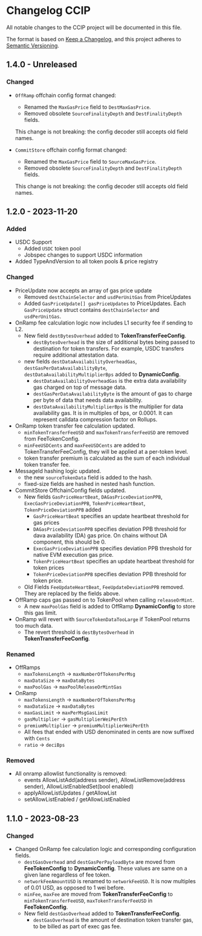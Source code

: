 # Changelog CCIP

All notable changes to the CCIP project will be documented in this file.

The format is based on [Keep a Changelog](https://keepachangelog.com/en/1.0.0/),
and this project adheres to [Semantic Versioning](https://semver.org/spec/v2.0.0.html).

## 1.4.0 - Unreleased

### Changed

- `OffRamp` offchain config format changed:
  - Renamed the `MaxGasPrice` field to `DestMaxGasPrice`.
  - Removed obsolete `SourceFinalityDepth` and `DestFinalityDepth` fields.

  This change is not breaking: the config decoder still accepts old field names.

- `CommitStore` offchain config format changed:
  - Renamed the `MaxGasPrice` field to `SourceMaxGasPrice`.
  - Removed obsolete `SourceFinalityDepth` and `DestFinalityDepth` fields.

  This change is not breaking: the config decoder still accepts old field names.

## 1.2.0 - 2023-11-20

### Added

- USDC Support
  - Added `USDC` token pool
  - Jobspec changes to support USDC information
- Added TypeAndVersion to all token pools & price registry

### Changed
- PriceUpdate now accepts an array of gas price update
  - Removed `destChainSelector` and `usdPerUnitGas` from PriceUpdates
  - Added `GasPriceUpdate[] gasPriceUpdates` to PriceUpdates. Each `GasPriceUpdate` struct contains `destChainSelector` and `usdPerUnitGas`.
- OnRamp fee calculation logic now includes L1 security fee if sending to L2.
  - New field `destBytesOverhead` added to **TokenTransferFeeConfig**.
    - `destBytesOverhead` is the size of additional bytes being passed to destination for token transfers. For example, USDC transfers require additional attestation data.
  - new fields `destDataAvailabilityOverheadGas`, `destGasPerDataAvailabilityByte`, `destDataAvailabilityMultiplierBps` added to **DynamicConfig**.
    - `destDataAvailabilityOverheadGas` is the extra data availability gas charged on top of message data.
    - `destGasPerDataAvailabilityByte` is the amount of gas to charge per byte of data that needs data availability.
    - `destDataAvailabilityMultiplierBps` is the multiplier for data availability gas. It is in multiples of bps, or 0.0001. It can represent calldata compression factor on Rollups.
- OnRamp token transfer fee calculation updated.
  - `minTokenTransferFeeUSD` and `maxTokenTransferFeeUSD` are removed from FeeTokenConfig.
  - `minFeeUSDCents` and `maxFeeUSDCents` are added to TokenTransferFeeConfig, they will be applied at a per-token level.
  - token transfer premium is calculated as the sum of each individual token transfer fee.
- MessageId hashing logic updated.
  - the new `sourceTokenData` field is added to the hash.
  - fixed-size fields are hashed in nested hash function.
- CommitStore OffchainConfig fields updated.
  - New fields `GasPriceHeartBeat`, `DAGasPriceDeviationPPB`, `ExecGasPriceDeviationPPB`, `TokenPriceHeartBeat`, `TokenPriceDeviationPPB` added
    - `GasPriceHeartBeat` specifies an update heartbeat threshold for gas prices
    - `DAGasPriceDeviationPPB` specifies deviation PPB threshold for dava availability (DA) gas price. On chains without DA component, this should be 0.
    - `ExecGasPriceDeviationPPB` specifies deviation PPB threshold for native EVM execution gas price.
    - `TokenPriceHeartBeat` specifies an update heartbeat threshold for token prices
    - `TokenPriceDeviationPPB` specifies deviation PPB threshold for token price.
  - Old Fields `FeeUpdateHeartBeat`, `FeeUpdateDeviationPPB` removed. They are replaced by the fields above.
- OffRamp caps gas passed on to TokenPool when calling `releaseOrMint`.
  - A new `maxPoolGas` field is added to OffRamp **DynamicConfig** to store this gas limit.
- OnRamp will revert with `SourceTokenDataTooLarge` if TokenPool returns too much data.
  - The revert threshold is `destBytesOverhead` in **TokenTransferFeeConfig**.

### Renamed

- OffRamps
  - `maxTokensLength` -> `maxNumberOfTokensPerMsg`
  - `maxDataSize` -> `maxDataBytes`
  - `maxPoolGas` -> `maxPoolReleaseOrMintGas`
- OnRamp
  - `maxTokensLength` -> `maxNumberOfTokensPerMsg`
  - `maxDataSize` -> `maxDataBytes`
  - `maxGasLimit` -> `maxPerMsgGasLimit`
  - `gasMultiplier` -> `gasMultiplierWeiPerEth`
  - `premiumMultiplier` -> `premiumMultiplierWeiPerEth`
  - All fees that ended with USD denominated in cents are now suffixed with `Cents`
  - `ratio` -> `deciBps`

### Removed
- All onramp allowlist functionality is removed:
  - events AllowListAdd(address sender), AllowListRemove(address sender), AllowListEnabledSet(bool enabled)
  - applyAllowListUpdates / getAllowList
  - setAllowListEnabled / getAllowListEnabled


## 1.1.0 - 2023-08-23

### Changed
- Changed OnRamp fee calculation logic and corresponding configuration fields.
  - `destGasOverhead` and `destGasPerPayloadByte` are moved from **FeeTokenConfig** to **DynamicConfig**. These values are same on a given lane regardless of fee token.
  - `networkFeeAmountUSD` is renamed to `networkFeeUSD`. It is now multiples of 0.01 USD, as opposed to 1 wei before.
  - `minFee`, `maxFee` are moved from **TokenTransferFeeConfig** to `minTokenTransferFeeUSD`, `maxTokenTransferFeeUSD` in **FeeTokenConfig**.
  - New field `destGasOverhead` added to **TokenTransferFeeConfig**.
    - `destGasOverhead` is the amount of destination token transfer gas, to be billed as part of exec gas fee.
  